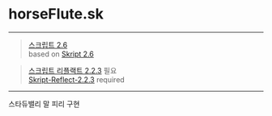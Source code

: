 # horseFlute.sk  
---
>[스크립트 2.6](https://github.com/SkriptLang/Skript/releases)   
>based on [Skript 2.6](https://github.com/SkriptLang/Skript/releases)   

>[스크립트 리플랙트 2.2.3](https://github.com/TPGamesNL/skript-reflect/releases) 필요   
>[Skript-Reflect-2.2.3](https://github.com/TPGamesNL/skript-reflect/releases) required   
---
스타듀밸리 말 피리 구현
